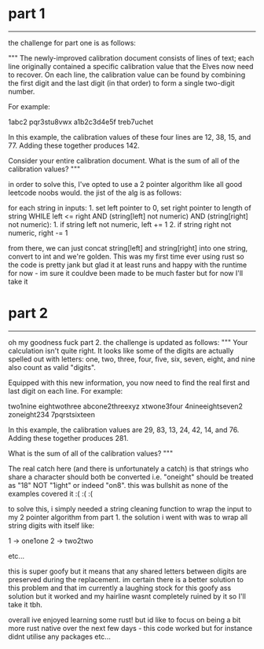 # part 1
--------
the challenge for part one is as follows:

"""
The newly-improved calibration document consists of lines of text; each line originally contained a specific calibration value that the Elves now need to recover. On each line, the calibration value can be found by combining the first digit and the last digit (in that order) to form a single two-digit number.

For example:

1abc2
pqr3stu8vwx
a1b2c3d4e5f
treb7uchet

In this example, the calibration values of these four lines are 12, 38, 15, and 77. Adding these together produces 142.

Consider your entire calibration document. What is the sum of all of the calibration values?
"""

in order to solve this, I've opted to use a 2 pointer algorithm like all good leetcode noobs would. the jist of the alg is as follows:

for each string in inputs:
    1. set left pointer to 0, set right pointer to length of string
    WHILE left <= right AND (string[left] not numeric) AND (string[right] not numeric):
        1. if string left not numeric, left += 1
        2. if string right not numeric, right -= 1

from there, we can just concat string[left] and string[right] into one string, convert to int and we're golden. This was my first time ever using rust so the code is pretty jank but glad it at least runs and happy with the runtime for now - im sure it couldve been made to be much faster but for now I'll take it

# part 2
--------
oh my goodness fuck part 2. the challenge is updated as follows:
"""
Your calculation isn't quite right. It looks like some of the digits are actually spelled out with letters: one, two, three, four, five, six, seven, eight, and nine also count as valid "digits".

Equipped with this new information, you now need to find the real first and last digit on each line. For example:

two1nine
eightwothree
abcone2threexyz
xtwone3four
4nineeightseven2
zoneight234
7pqrstsixteen

In this example, the calibration values are 29, 83, 13, 24, 42, 14, and 76. Adding these together produces 281.

What is the sum of all of the calibration values?
"""

The real catch here (and there is unfortunately a catch) is that strings who share a character should both be converted i.e.
"oneight" should be treated as "18" NOT "1ight" or indeed "on8". this was bullshit as none of the examples covered it :( :( :(

to solve this, i simply needed a string cleaning function to wrap the input to my 2 pointer algorithm from part 1. the solution i went with was to wrap all string digits with itself like:

1 -> one1one
2 -> two2two

etc...

this is super goofy but it means that any shared letters between digits are preserved during the replacement. im certain there is a better solution to this problem and that im currently a laughing stock for this goofy ass solution but it worked and my hairline wasnt completely ruined by it so I'll take it tbh.

overall ive enjoyed learning some rust! but id like to focus on being a bit more rust native over the next few days - this code worked but for instance didnt utilise any packages etc...